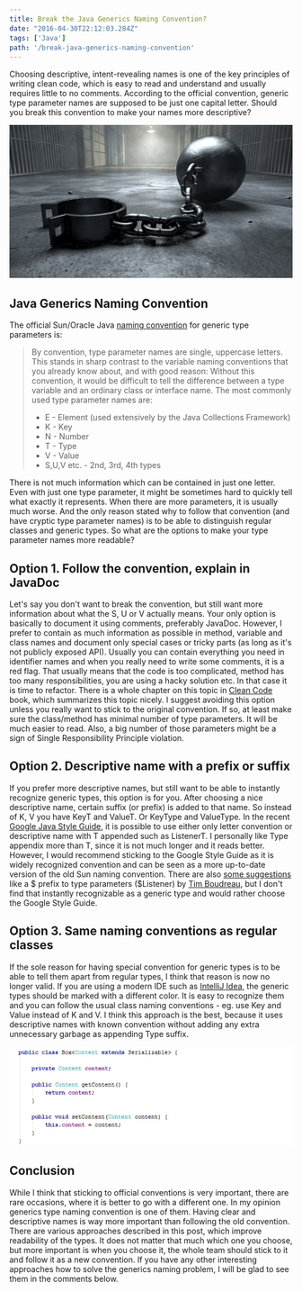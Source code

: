 ```yaml
---
title: Break the Java Generics Naming Convention?
date: "2016-04-30T22:12:03.284Z"
tags: ['Java']
path: '/break-java-generics-naming-convention'
---
```


Choosing descriptive, intent-revealing names is one of the key principles of writing clean code, which is easy to read and understand and usually requires little to no comments. According to the official convention, generic type parameter names are supposed to be just one capital letter. Should you break this convention to make your names more descriptive?
<!--more-->
![featured-image](./break-java-generics-maning-convention.jpg)

Java Generics Naming Convention
-------------------------------

The official Sun/Oracle Java [naming convention](https://docs.oracle.com/javase/tutorial/java/generics/types.html) for generic type parameters is:

> By convention, type parameter names are single, uppercase letters. This stands in sharp contrast to the variable naming conventions that you already know about, and with good reason: Without this convention, it would be difficult to tell the difference between a type variable and an ordinary class or interface name. The most commonly used type parameter names are:
>
> -   E - Element (used extensively by the Java Collections Framework)
> -   K - Key
> -   N - Number
> -   T - Type
> -   V - Value
> -   S,U,V etc. - 2nd, 3rd, 4th types

There is not much information which can be contained in just one letter. Even with just one type parameter, it might be sometimes hard to quickly tell what exactly it represents. When there are more parameters, it is usually much worse. And the only reason stated why to follow that convention (and have cryptic type parameter names) is to be able to distinguish regular classes and generic types. So what are the options to make your type parameter names more readable?

Option 1. Follow the convention, explain in JavaDoc
---------------------------------------------------

Let\'s say you don\'t want to break the convention, but still want more information about what the S, U or V actually means. Your only option is basically to document it using comments, preferably JavaDoc. However, I prefer to contain as much information as possible in method, variable and class names and document only special cases or tricky parts (as long as it\'s not publicly exposed API). Usually you can contain everything you need in identifier names and when you really need to write some comments, it is a red flag. That usually means that the code is too complicated, method has too many responsibilities, you are using a hacky solution etc. In that case it is time to refactor. There is a whole chapter on this topic in [Clean Code](https://books.google.cz/books/about/Clean_Code.html?id=dwSfGQAACAAJ&redir_esc=y) book, which summarizes this topic nicely. I suggest avoiding this option unless you really want to stick to the original convention. If so, at least make sure the class/method has minimal number of type parameters. It will be much easier to read. Also, a big number of those parameters might be a sign of Single Responsibility Principle violation.

Option 2. Descriptive name with a prefix or suffix
--------------------------------------------------

If you prefer more descriptive names, but still want to be able to instantly recognize generic types, this option is for you. After choosing a nice descriptive name, certain suffix (or prefix) is added to that name. So instead of K, V you have KeyT and ValueT. Or KeyType and ValueType. In the recent [Google Java Style Guide](https://google.github.io/styleguide/javaguide.html#s5.2.8-type-variable-names), it is possible to use either only letter convention or descriptive name with T appended such as ListenerT. I personally like Type appendix more than T, since it is not much longer and it reads better. However, I would recommend sticking to the Google Style Guide as it is widely recognized convention and can be seen as a more up-to-date version of the old Sun naming convention. There are also [some suggestions](https://dzone.com/articles/naming-conventions) like a \$ prefix to type parameters (\$Listener) by [Tim Boudreau](https://dzone.com/users/18/tim.html), but I don\'t find that instantly recognizable as a generic type and would rather choose the Google Style Guide.

Option 3. Same naming conventions as regular classes
----------------------------------------------------

If the sole reason for having special convention for generic types is to be able to tell them apart from regular types, I think that reason is now no longer valid. If you are using a modern IDE such as [IntelliJ Idea](https://www.jetbrains.com/idea/), the generic types should be marked with a different color. It is easy to recognize them and you can follow the usual class naming conventions - eg. use Key and Value instead of K and V. I think this approach is the best, because it uses descriptive names with known convention without adding any extra unnecessary garbage as appending Type suffix.

![IntelliJ Idea - type parameter has a different color](idea-type-color.png)

Conclusion
----------

While I think that sticking to official conventions is very important, there are rare occasions, where it is better to go with a different one. In my opinion generics type naming convention is one of them. Having clear and descriptive names is way more important than following the old convention. There are various approaches described in this post, which improve readability of the types. It does not matter that much which one you choose, but more important is when you choose it, the whole team should stick to it and follow it as a new convention. If you have any other interesting approaches how to solve the generics naming problem, I will be glad to see them in the comments below.

